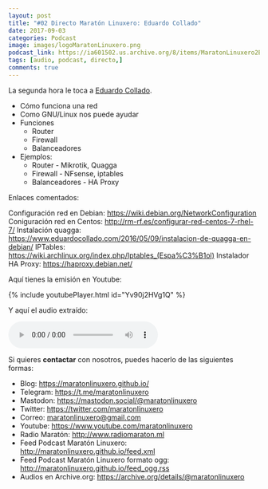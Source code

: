 ```yaml
---
layout: post
title: "#02 Directo Maratón Linuxero: Eduardo Collado"
date: 2017-09-03
categories: Podcast
image: images/logoMaratonLinuxero.png
podcast_link: https://ia601502.us.archive.org/8/items/MaratonLinuxero2EduardoCollado/Marat%C3%B3n%20Linuxero%202%20Eduardo%20Collado.mp3
tags: [audio, podcast, directo,]
comments: true
---
```


La segunda hora le toca a [Eduardo Collado](https://www.eduardocollado.com/).

- Cómo funciona una red
- Como GNU/Linux nos puede ayudar
- Funciones
  * Router
  * Firewall
  * Balanceadores
- Ejemplos:
  * Router - Mikrotik, Quagga
  * Firewall - NFsense, iptables
  * Balanceadores - HA Proxy

Enlaces comentados:

Configuración red en Debian: <https://wiki.debian.org/NetworkConfiguration>
Coniguración red en Centos: <http://rm-rf.es/configurar-red-centos-7-rhel-7/>
Instalación quagga: <https://www.eduardocollado.com/2016/05/09/instalacion-de-quagga-en-debian/>
IPTables: <https://wiki.archlinux.org/index.php/Iptables_(Espa%C3%B1ol)>
Instalador HA Proxy: <https://haproxy.debian.net/>

Aquí tienes la emisión en Youtube: 

{% include youtubePlayer.html id="Yv90j2HVg1Q" %}

Y aquí el audio extraído:

<audio controls>
  <source src="https://ia601502.us.archive.org/8/items/MaratonLinuxero2EduardoCollado/Marat%C3%B3n%20Linuxero%202%20Eduardo%20Collado.mp3" type="audio/mpeg">
</audio>

Si quieres **contactar** con nosotros, puedes hacerlo de las siguientes formas:

+ Blog: <https://maratonlinuxero.github.io/>
+ Telegram: <https://t.me/maratonlinuxero>
+ Mastodon: <https://mastodon.social/@maratonlinuxero>
+ Twitter: <https://twitter.com/maratonlinuxero>
+ Correo: <maratonlinuxero@gmail.com>
+ Youtube: <https://www.youtube.com/maratonlinuxero>
+ Radio Maratón: <http://www.radiomaraton.ml>
+ Feed Podcast Maratón Linuxero: <http://maratonlinuxero.github.io/feed.xml>
+ Feed Podcast Maratón Linuxero formato ogg: <http://maratonlinuxero.github.io/feed_ogg.rss>
+ Audios en Archive.org: <https://archive.org/details/@maratonlinuxero>

